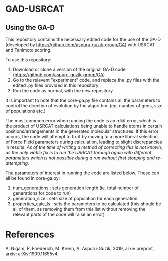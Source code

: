 # GAD-USRCAT

## Using the GA-D
This repository contains the necessary edited code for the use of the GA-D (developed by https://github.com/aspuru-guzik-group/GA) with USRCAT and Tanimoto scoring.

To use this repository:
1. Download or clone a version of the original GA-D code (https://github.com/aspuru-guzik-group/GA)
2. Go to the relevent "experiment" code, and replace the .py files with the edited .py files provided in this repository
3. Run the code as normal, with the new repository

It is important to note that the core-ga.py file contains all the parameters to control the direction of evolution by the algorithm. (eg. number of gens, size of populations etc.)

The most common error when running the code is an rdkit error, which is the product of USRCAT calculations being unable to handle atoms in certain positions/arrangements in the generated molecular structures. If this error occurs, the code will attempt to fix it by moving to a more liberal selection of Force Field parameters during calculation, leading to slight discrepancies in results. *As of the time of writing a method of correcting this is not known, as the only viable fix is to run the USRCAT through again with different parameters which is not possible during a run without first stopping and re-attempting.*

The parameters of interest in running the code are listed below. These can all be found in core-ga.py:
1. num_generations          : sets generation length (ie. total number of generations for code to run)
2. generation_size          : sets size of population for each generation
3. properties_calc_ls       : sets the parameters to be calculated (this should be all of them, as removing them from this list without removing the relevant parts of the code will raise an error)

# References
A. Nigam, P. Friederich, M. Krenn, A. Aspuru-Guzik, 2019, arxiv preprint, arxiv: arXiv:1909.11655v4

